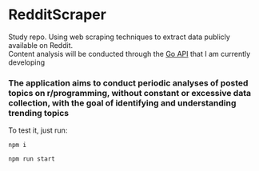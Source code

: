 # RedditScraper
Study repo. Using web scraping techniques to extract data publicly available on Reddit. <br>
Content analysis will be conducted through the [Go API](https://github.com/Serinolli/scraper-api) that I am currently developing

### The application aims to conduct periodic analyses of posted topics on r/programming, without constant or excessive data collection, with the goal of identifying and understanding trending topics

To test it, just run:
```
npm i
```

```
npm run start
```

